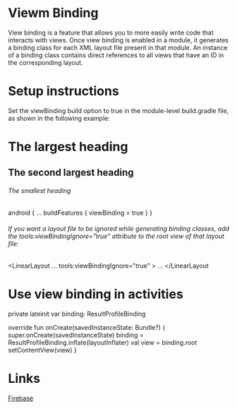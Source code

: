 # Viewm Binding

View binding is a feature that allows you to more easily write code that interacts with views.
Once view binding is enabled in a module, it generates a binding class for each XML layout file present in that module. An instance of a binding class contains direct references to all views that have an ID in the corresponding layout.


# Setup instructions
Set the viewBinding build option to true in the module-level build.gradle file, as shown in the following example:


# The largest heading
## The second largest heading
###### The smallest heading




   android {
    ...
    buildFeatures {
        viewBinding = true
    }
}
###### If you want a layout file to be ignored while generating binding classes, add the tools:viewBindingIgnore="true" attribute to the root view of that layout file:
 

<LinearLayout
        ...
        tools:viewBindingIgnore="true" >
    ...
</LinearLayout
  
# Use view binding in activities
  
  
private lateinit var binding: ResultProfileBinding

override fun onCreate(savedInstanceState: Bundle?) {
    super.onCreate(savedInstanceState)
    binding = ResultProfileBinding.inflate(layoutInflater)
    val view = binding.root
    setContentView(view)
}


# Links
[Firebase](https://developer.android.com/topic/libraries/view-binding)
